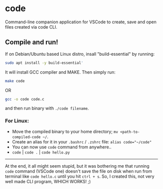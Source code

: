 # code

 Command-line companion application for VSCode to create, save and open files created via code CLI.

 ## Compile and run!

If on Debian/Ubuntu based Linux distro, insall "build-essential" by running:

```bash
sudo apt install -y build-essential'
```

It will install GCC compiler and MAKE. Then simply run:
```bash
make code
```
OR 
```bash
gcc -o code code.c
```
and then run binary with `./code filename`.

### For Linux:

- Move the compiled binary to your home directory; `mv <path-to-compiled-code ~/`.
- Create an alias for it in your `.bashrc` / `.zshrc` file: `alias code="~/code"`
- You can now use `code` command from anywhere..
 - `code` | `code .` | `code hello.py`

---

At the end, it all might seem stupid, but it was bothering me that running `code` command (VSCode one) doesn't save the file on disk when run from terminal like `code hello.c` until you hit `ctrl + s`. So, I created this, not very well made CLI program, WHICH WORKS! ;)
